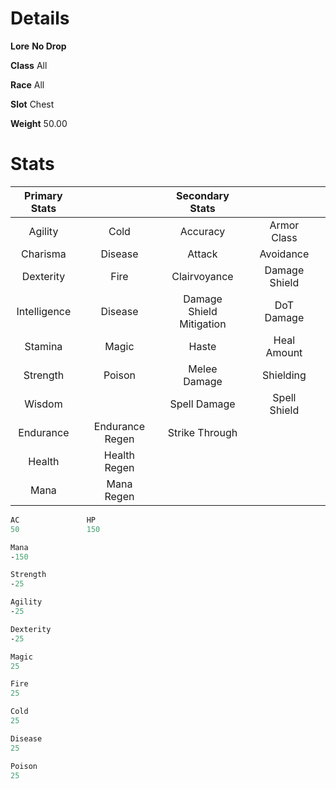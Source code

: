 <!-- TITLE: Huge Metal Hull -->
<!-- SUBTITLE: A giant metal shell from the Alchemical Behemoth underneath Xuolia -->

# Details
**Lore**
**No Drop**

**Class**
All

**Race**
All

**Slot**
Chest

**Weight**
50.00

# Stats
| Primary Stats |    |  |    | Secondary Stats |    |||
|:---:|:---|:---:|:---|:---:|:---|:---:|:---|
|Agility||Cold||Accuracy||Armor Class||
|Charisma||Disease||Attack||Avoidance||
|Dexterity||Fire||Clairvoyance||Damage Shield||
|Intelligence||Disease||Damage Shield Mitigation||DoT Damage||
|Stamina||Magic||Haste||Heal Amount||
|Strength||Poison||Melee Damage||Shielding||
|Wisdom||||Spell Damage||Spell Shield||
|Endurance||Endurance Regen||Strike Through||
|Health||Health Regen||
|Mana||Mana Regen||
```perl
AC               HP
50               150

Mana
-150

Strength
-25

Agility
-25

Dexterity
-25

Magic
25

Fire
25

Cold
25

Disease
25

Poison
25